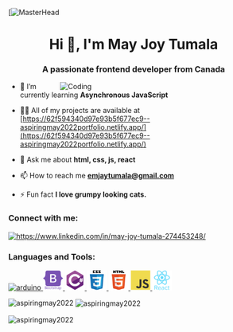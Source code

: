[![MasterHead](https://1.bp.blogspot.com/-7A4WynwLsMw/XbBpCXG8fHI/AAAAAAAAMt4/uOa1bpLskYgrwGbllhSu2SDj_Mig8SXJQCLcBGAsYHQ/s1600/2000_600px.gif)

<h1 align="center">Hi 👋, I'm May Joy Tumala</h1>
<h3 align="center">A passionate frontend developer from Canada</h3>
<img align="right" alt="Coding" width="400" src="https://cdn.dribbble.com/users/1162077/screenshots/3848914/programmer.gif">

- 🌱 I’m currently learning **Asynchronous JavaScript**

- 👨‍💻 All of my projects are available at [https://62f594340d97e93b5f677ec9--aspiringmay2022portfolio.netlify.app/](https://62f594340d97e93b5f677ec9--aspiringmay2022portfolio.netlify.app/)

- 💬 Ask me about **html, css, js, react**

- 📫 How to reach me **emjaytumala@gmail.com**

- ⚡ Fun fact **I love grumpy looking cats.**


<h3 align="left">Connect with me:</h3>
<p align="left">
<a href="https://linkedin.com/in/https://www.linkedin.com/in/may-joy-tumala-274453248/" target="blank"><img align="center" src="https://raw.githubusercontent.com/rahuldkjain/github-profile-readme-generator/master/src/images/icons/Social/linked-in-alt.svg" alt="https://www.linkedin.com/in/may-joy-tumala-274453248/" height="30" width="40" /></a>
</p>

<h3 align="left">Languages and Tools:</h3>
<p align="left"> <a href="https://www.arduino.cc/" target="_blank" rel="noreferrer"> <img src="https://cdn.worldvectorlogo.com/logos/arduino-1.svg" alt="arduino" width="40" height="40"/> </a> <a href="https://getbootstrap.com" target="_blank" rel="noreferrer"> <img src="https://raw.githubusercontent.com/devicons/devicon/master/icons/bootstrap/bootstrap-plain-wordmark.svg" alt="bootstrap" width="40" height="40"/> </a> <a href="https://www.w3schools.com/cs/" target="_blank" rel="noreferrer"> <img src="https://raw.githubusercontent.com/devicons/devicon/master/icons/csharp/csharp-original.svg" alt="csharp" width="40" height="40"/> </a> <a href="https://www.w3schools.com/css/" target="_blank" rel="noreferrer"> <img src="https://raw.githubusercontent.com/devicons/devicon/master/icons/css3/css3-original-wordmark.svg" alt="css3" width="40" height="40"/> </a> <a href="https://www.w3.org/html/" target="_blank" rel="noreferrer"> <img src="https://raw.githubusercontent.com/devicons/devicon/master/icons/html5/html5-original-wordmark.svg" alt="html5" width="40" height="40"/> </a> <a href="https://developer.mozilla.org/en-US/docs/Web/JavaScript" target="_blank" rel="noreferrer"> <img src="https://raw.githubusercontent.com/devicons/devicon/master/icons/javascript/javascript-original.svg" alt="javascript" width="40" height="40"/> </a> <a href="https://reactjs.org/" target="_blank" rel="noreferrer"> <img src="https://raw.githubusercontent.com/devicons/devicon/master/icons/react/react-original-wordmark.svg" alt="react" width="40" height="40"/> </a> </p>

<p><img align="left" src="https://github-readme-stats.vercel.app/api/top-langs?username=aspiringmay2022&show_icons=true&locale=en&layout=compact" alt="aspiringmay2022" /></p>

<p>&nbsp;<img align="center" src="https://github-readme-stats.vercel.app/api?username=aspiringmay2022&show_icons=true&locale=en" alt="aspiringmay2022" /></p>

<p><img align="center" src="https://github-readme-streak-stats.herokuapp.com/?user=aspiringmay2022&" alt="aspiringmay2022" /></p>
